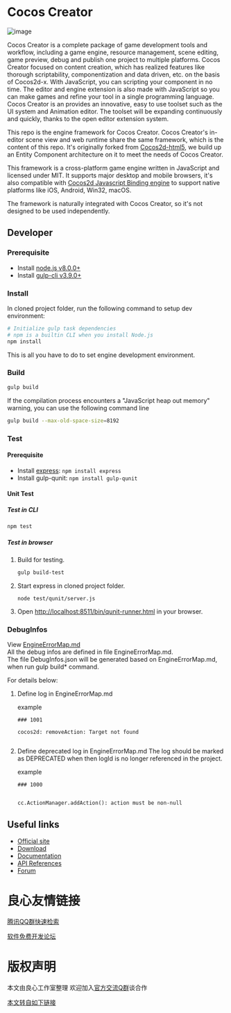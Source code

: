  
     
 
 
     
         
     
     
         
     
     
         
     
     
         
     
     
         
     
 

# Cocos Creator

![image](https://user-images.githubusercontent.com/1503156/50451713-97d7cc00-0970-11e9-89f8-ccdd8b2cc5cb.png)

Cocos Creator is a complete package of game development tools and workflow, including a game engine, resource management, scene editing, game preview, debug and publish one project to multiple platforms. Cocos Creator focused on content creation, which has realized features like thorough scriptability, componentization and data driven, etc. on the basis of Cocos2d-x. With JavaScript, you can scripting your component in no time. The editor and engine extension is also made with JavaScript so you can make games and refine your tool in a single programming language. Cocos Creator is an provides an innovative, easy to use toolset such as the UI system and Animation editor. The toolset will be expanding continuously and quickly, thanks to the open editor extension system.

This repo is the engine framework for Cocos Creator. Cocos Creator's in-editor scene view and web runtime share the same framework, which is the content of this repo. It's originally forked from [Cocos2d-html5](http://u.720life.cn/g/54145d0471d91890860f7f8463c03046db77290c8b3fa3c71213f7d3f622f28a482542f288e342bdc801d4716ca06a56), we build up an Entity Component architecture on it to meet the needs of Cocos Creator. 

This framework is a cross-platform game engine written in JavaScript and licensed under MIT. It supports major desktop and mobile browsers, it's also compatible with [Cocos2d Javascript Binding engine](http://u.720life.cn/g/54145d0471d91890860f7f8463c0304649b1bd187d85162badc2de51f7843681edc7856807f02784d7bf69e6a2ef8776) to support native platforms like iOS, Android, Win32, macOS.

The framework is naturally integrated with Cocos Creator, so it's not designed to be used independently.

## Developer

### Prerequisite

- Install [node.js v8.0.0+](http://u.720life.cn/g/6dd25ec2eceebbb6348ad519a7343cbc690041c96fefc0320d9aace915151649)
- Install [gulp-cli v3.9.0+](http://u.720life.cn/g/54145d0471d91890860f7f8463c030462d9ea9e61ffe1cc55f7ff0b90a018135aeb6480caae8f9f3c961929b7bc72634dc70dc97137a44f3d5751df0e4b61b0e869f1bd6c3a403625022bc98993a194e)

### Install

In cloned project folder, run the following command to setup dev environment:

```bash
# Initialize gulp task dependencies
# npm is a builtin CLI when you install Node.js
npm install
```

This is all you have to do to set engine development environment.

### Build

```bash
gulp build
```

If the compilation process encounters a "JavaScript heap out memory" warning, you can use the following command line

```bash
gulp build --max-old-space-size=8192
```

### Test

#### Prerequisite

 - Install [express](http://u.720life.cn/g/7e435bb7ea8b678eb5a90145f8db35583d21cfbfdccd48884b27fe87f25a9592): `npm install express`
 - Install gulp-qunit: `npm install gulp-qunit`

#### Unit Test

##### Test in CLI

```bash
npm test
```

##### Test in browser

1. Build for testing.  

    ```bash
    gulp build-test
    ```

2. Start express in cloned project folder.

    ```
    node test/qunit/server.js
    ```

3. Open [http://localhost:8511/bin/qunit-runner.html](http://u.720life.cn/g/e71094f6077cb9592da5b56893f0ad146d2ebdb135230c61d7aed12091008a9c5de356219ebc157537dcadc1825e73bd) in your browser.

### DebugInfos

View [EngineErrorMap.md](http://u.720life.cn/g/54145d0471d91890860f7f8463c0304649b1bd187d85162badc2de51f7843681c678fbe7064922bf31eb13b89b26c5891e7767545dc8f15f22fa1d804ba4225f9063d26994b1551c1e10bae144e7713b)  
All the debug infos are defined in file EngineErrorMap.md.  
The file DebugInfos.json will be generated based on EngineErrorMap.md, when run gulp build* command.

For details below:

1. Define log in EngineErrorMap.md 

    example
    ```
    ### 1001  
      
    cocos2d: removeAction: Target not found
          
    ```

2. Define deprecated log in EngineErrorMap.md 
   The log should be marked as DEPRECATED when then logId is no longer referenced in the project.

    example
    ```
    ### 1000
      
     
    cc.ActionManager.addAction(): action must be non-null  
    
    ```

## Useful links

* [Official site](http://u.720life.cn/g/7504c84cf53604cb729da7a2b71638454b534351d3c9b5f108653d5d1992eacf)
* [Download](http://u.720life.cn/g/7504c84cf53604cb729da7a2b7163845fa7319773d91357a731c30a11408bb3f)
* [Documentation](http://u.720life.cn/g/fa4f999ae3ad37d8f7fb22a96b742762c33de4d99158524341b18e6f55da4d3925d23ce8870e4c51a9b255ee43e2a9f6)
* [API References](http://u.720life.cn/g/fa4f999ae3ad37d8f7fb22a96b742762c33de4d99158524341b18e6f55da4d396f65fa53ef280e1f5e25f1ab2836563c)
* [Forum](http://u.720life.cn/g/255826a2d93edb3dacc552364063ec9c6f6be183806e62c57c5282124e826c73be14ffa9b716339948cec313ef8ab547)



 # 良心友情链接

[腾讯QQ群快速检索](http://u.720life.cn/s/8cf73f7c)

[软件免费开发论坛](http://u.720life.cn/s/bbb01dc0)

# 版权声明 

本文由良心工作室整理 欢迎加入[官方交流Q群](https://u.720life.cn/s/f2316816)谈合作

[本文转自如下链接](http://u.720life.cn/g/2e71d0f0a5c601172267ba20d3a43c6e557de5f36f6c9994ac66193795ab34584a18841c14896c3825db910fd46ccd5336e9c61a618449358ba8299450381e03)